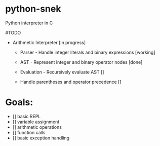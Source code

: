 # python-snek
Python interpreter in C

#TODO
- Arithmetic Interpreter [in progress]

    - Parser - Handle integer literals and binary expressions [working]

    - AST - Represent integer and binary operator nodes [done]

    - Evaluation - Recursively evaluate AST []

    - Handle parentheses and operator precedence []

# Goals:
- [] basic REPL
- [] variable assignment
- [] arithmetic operations
- [] function calls
- [] basic exception handling
